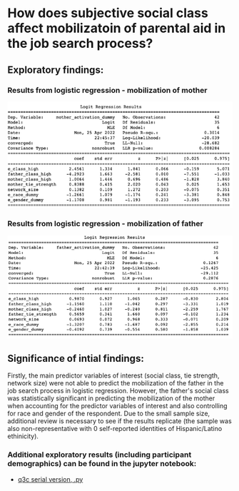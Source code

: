 # How does subjective social class affect mobilizatoin of parental aid in the job search process?

## Exploratory findings:

### Results from logistic regression - mobilization of mother
![](mother_activation_results.png "Results: mobilization of mother's network")

### Results from logistic regression - mobilization of father
![](father_activation_results.png "Results: mobilization of father's network")

## Significance of intial findings:
Firstly, the main predictor variables of interest (social class, tie strength, network size) were not able to predict the mobilization of the father in the job search process in logistic regression. However, the father's social class was statistically significant in predicting the mobilization of the mother when accounting for the predictor variables of interest and also controlling for race and gender of the respondent. Due to the small sample size, additional review is necessary to see if the results replicate (the sample was also non-representative with 0 self-reported identities of Hispanic/Latino ethinicity).

### Additional exploratory results (including participant demographics) can be found in the jupyter notebook: 
- [q3c serial version, .py](https://github.com/lsc4ss-s22/assignment-1-helyap/blob/main/q3c_base.py)
